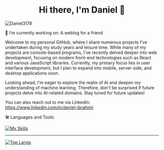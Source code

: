 <h1 align="center"> Hi there, I'm Daniel 👋 </h1>

<p align="left"> <img src="https://komarev.com/ghpvc/?username=Daniel3178&label=Profile%20views&color=6d0075&style=plastic" alt="Daniel3178" /> </p>

<!-- Connect with me on LinkedIn: -->
<div id="badges">
<div align="center">
</div>


🔭 I’m currently working on:
  A weblog for a friend

<p>
Welcome to my personal GitHub, where I share numerous projects I've undertaken during my study years and leisure time. While many of my projects are console-based programs, I've recently delved deeper into web development, focusing on modern front-end technologies such as React and various JavaScript libraries. Currently, my primary focus lies in user interface development, but I plan to expand into mobile, server-side, and desktop applications soon.

Looking ahead, I'm eager to explore the realm of AI and deepen my understanding of machine learning. Therefore, don't be surprised if future projects delve into AI-related domains. Stay tuned for future updates!

You can also reach out to me via LinkedIn: https://www.linkedin.com/in/daniel-ibrahimi
</p>
🛠️ Languages and Tools:

[![My Skills](https://skillicons.dev/icons?i=c,cpp,cs,java,postgres,elixir,py,linux,js,html,css,redux,react,tailwind,figma,git&perline=8)](https://skillicons.dev)

---

<!-- [![Anurag's GitHub stats](https://github-readme-stats.vercel.app/api?username=Daniel3178&count_private=true&theme=radical)](https://github.com/anuraghazra/github-readme-stats) -->
  
[![Top Langs](https://github-readme-stats.vercel.app/api/top-langs/?username=Daniel3178&layout=compact&theme=holi)](https://github.com/anuraghazra/github-readme-stats)


